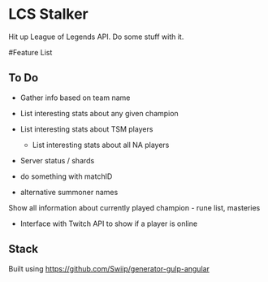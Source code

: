 # LCS Stalker

Hit up League of Legends API.  Do some stuff with it.

#Feature List

## To Do
- Gather info based on team name
- List interesting stats about any given champion
- List interesting stats about TSM players
    - List interesting stats about all NA players

- Server status / shards
- do something with matchID
- alternative summoner names



Show all information about currently played champion -
    rune list, masteries

- Interface with Twitch API to show if a player is online

## Stack

Built using https://github.com/Swiip/generator-gulp-angular
